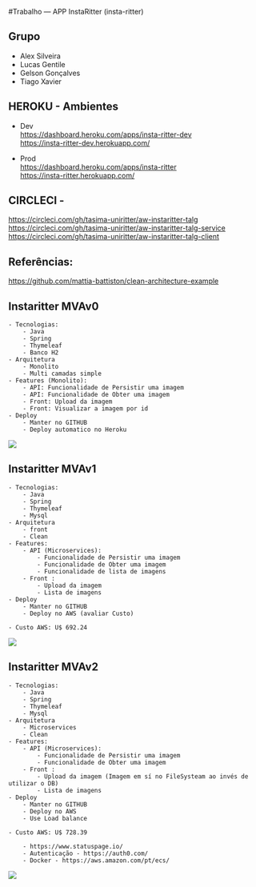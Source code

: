 

#Trabalho — APP InstaRitter (insta-ritter)   

## Grupo

* Alex Silveira  
* Lucas Gentile  
* Gelson Gonçalves  
* Tiago Xavier  

## HEROKU - Ambientes
* Dev    
https://dashboard.heroku.com/apps/insta-ritter-dev    
https://insta-ritter-dev.herokuapp.com/    

* Prod   
https://dashboard.heroku.com/apps/insta-ritter   
https://insta-ritter.herokuapp.com/    

## CIRCLECI - 
https://circleci.com/gh/tasima-uniritter/aw-instaritter-talg    
https://circleci.com/gh/tasima-uniritter/aw-instaritter-talg-service   
https://circleci.com/gh/tasima-uniritter/aw-instaritter-talg-client   

## Referências:   
https://github.com/mattia-battiston/clean-architecture-example    

## Instaritter MVAv0
	- Tecnologias:   
		- Java    
		- Spring   
		- Thymeleaf   
		- Banco H2   
	- Arquitetura   
		- Monolito   
		- Multi camadas simple
	- Features (Monolito):   
		- API: Funcionalidade de Persistir uma imagem   
		- API: Funcionalidade de Obter uma imagem   
		- Front: Upload da imagem   
		- Front: Visualizar a imagem por id   
	- Deploy   
		- Manter no GITHUB   
		- Deploy automatico no Heroku

![](https://lh3.googleusercontent.com/znBVXfPvhYyXVHWOZME9b0F2PzscsHZ_OtaAX5Qx7SoUhIwprpUeXgQRZ0M9GvAAXn09tdLPk5oT)

## Instaritter MVAv1     
	- Tecnologias:   
		- Java    
		- Spring   
		- Thymeleaf   
		- Mysql   
	- Arquitetura   
		- front   
		- Clean   
	- Features:   
		- API (Microservices):   
			- Funcionalidade de Persistir uma imagem   
			- Funcionalidade de Obter uma imagem   
			- Funcionalidade de lista de imagens   
		- Front :    
			- Upload da imagem   
			- Lista de imagens   
	- Deploy   
		- Manter no GITHUB   
		- Deploy no AWS (avaliar Custo)   

	- Custo AWS: U$ 692.24	

![](https://lh3.googleusercontent.com/bEHBVVsqsPx3HYhUYoFgGJE1pioI_ALGi0i6ezEJzDg9hnmmIg75pV5MBnXsUBqIvvoh-4HYNlih)
  
## Instaritter MVAv2   
	- Tecnologias:    
		- Java    
		- Spring    
		- Thymeleaf    
		- Mysql    
	- Arquitetura    
		- Microservices    
		- Clean    
	- Features:    
		- API (Microservices):     
			- Funcionalidade de Persistir uma imagem    
			- Funcionalidade de Obter uma imagem    
		- Front :      
			- Upload da imagem (Imagem em sí no FileSysteam ao invés de utilizar o DB)   
			- Lista de imagens    
	- Deploy    
		- Manter no GITHUB    
		- Deploy no AWS    
		- Use Load balance

	- Custo AWS: U$ 728.39    

		- https://www.statuspage.io/    
		- Autenticação - https://auth0.com/   
		- Docker - https://aws.amazon.com/pt/ecs/   

![](https://lh3.googleusercontent.com/rGGHVpU2JWL4nmeT8XSCNFZtLKnyHXaoFoKwfJ3yiw9K1FpW2VjegF6V8mANcNCEDVhZFCgU_bH5)
